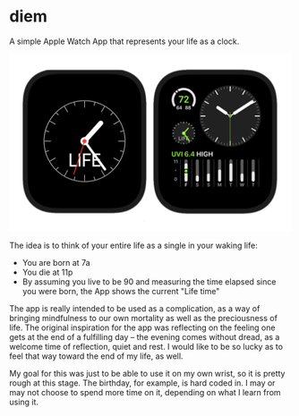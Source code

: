 # diem
A simple Apple Watch App that represents your life as a clock.

![](screenshot.png)

The idea is to think of your entire life as a single in your waking life:
- You are born at 7a
- You die at 11p
- By assuming you live to be 90 and measuring the time elapsed since you were born, the App shows the current "Life time"

The app is really intended to be used as a complication, as a way of bringing mindfulness to our own mortality as well as the preciousness of life. 
The original inspiration for the app was reflecting on the feeling one gets at the end of a fulfilling day – the evening comes without dread, as a welcome time of
reflection, quiet and rest. I would like to be so lucky as to feel that way toward the end of my life, as well.

My goal for this was just to be able to use it on my own wrist, so it is pretty rough at this stage. The birthday, for example, is hard coded in. I may or may not choose to spend more time on it, depending on what I learn from using it. 
